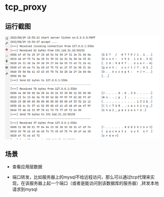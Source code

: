 # tcp_proxy

## 运行截图

![image-20220819155206266](README.assets/image-20220819155206266.png)

## 场景

- 查看应用层数据

- 端口转发，比如服务器上的mysql不给远程访问，那么可以通过tcp代理来实现，在该服务器上起一个端口（或者是能访问到该数据库的服务器）,转发本地请求到mysql